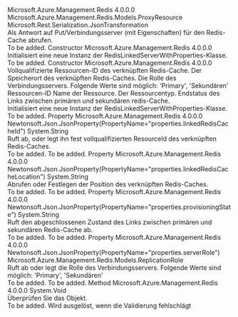 <Type Name="RedisLinkedServerWithProperties" FullName="Microsoft.Azure.Management.Redis.Models.RedisLinkedServerWithProperties">
  <TypeSignature Language="C#" Value="public class RedisLinkedServerWithProperties : Microsoft.Azure.Management.Redis.Models.ProxyResource" />
  <TypeSignature Language="ILAsm" Value=".class public auto ansi beforefieldinit RedisLinkedServerWithProperties extends Microsoft.Azure.Management.Redis.Models.ProxyResource" />
  <TypeSignature Language="DocId" Value="T:Microsoft.Azure.Management.Redis.Models.RedisLinkedServerWithProperties" />
  <TypeSignature Language="VB.NET" Value="Public Class RedisLinkedServerWithProperties&#xA;Inherits ProxyResource" />
  <TypeSignature Language="F#" Value="type RedisLinkedServerWithProperties = class&#xA;    inherit ProxyResource" />
  <AssemblyInfo>
    <AssemblyName>Microsoft.Azure.Management.Redis</AssemblyName>
    <AssemblyVersion>4.0.0.0</AssemblyVersion>
  </AssemblyInfo>
  <Base>
    <BaseTypeName>Microsoft.Azure.Management.Redis.Models.ProxyResource</BaseTypeName>
  </Base>
  <Interfaces />
  <Attributes>
    <Attribute>
      <AttributeName>Microsoft.Rest.Serialization.JsonTransformation</AttributeName>
    </Attribute>
  </Attributes>
  <Docs>
    <summary>
            Als Antwort auf Put/Verbindungsserver (mit Eigenschaften) für den Redis-Cache abrufen.
            </summary>
    <remarks>To be added.</remarks>
  </Docs>
  <Members>
    <Member MemberName=".ctor">
      <MemberSignature Language="C#" Value="public RedisLinkedServerWithProperties ();" />
      <MemberSignature Language="ILAsm" Value=".method public hidebysig specialname rtspecialname instance void .ctor() cil managed" />
      <MemberSignature Language="DocId" Value="M:Microsoft.Azure.Management.Redis.Models.RedisLinkedServerWithProperties.#ctor" />
      <MemberSignature Language="VB.NET" Value="Public Sub New ()" />
      <MemberType>Constructor</MemberType>
      <AssemblyInfo>
        <AssemblyName>Microsoft.Azure.Management.Redis</AssemblyName>
        <AssemblyVersion>4.0.0.0</AssemblyVersion>
      </AssemblyInfo>
      <Parameters />
      <Docs>
        <summary>
            Initialisiert eine neue Instanz der RedisLinkedServerWithProperties-Klasse.
            </summary>
        <remarks>To be added.</remarks>
      </Docs>
    </Member>
    <Member MemberName=".ctor">
      <MemberSignature Language="C#" Value="public RedisLinkedServerWithProperties (string linkedRedisCacheId, string linkedRedisCacheLocation, Microsoft.Azure.Management.Redis.Models.ReplicationRole serverRole, string id = null, string name = null, string type = null, string provisioningState = null);" />
      <MemberSignature Language="ILAsm" Value=".method public hidebysig specialname rtspecialname instance void .ctor(string linkedRedisCacheId, string linkedRedisCacheLocation, valuetype Microsoft.Azure.Management.Redis.Models.ReplicationRole serverRole, string id, string name, string type, string provisioningState) cil managed" />
      <MemberSignature Language="DocId" Value="M:Microsoft.Azure.Management.Redis.Models.RedisLinkedServerWithProperties.#ctor(System.String,System.String,Microsoft.Azure.Management.Redis.Models.ReplicationRole,System.String,System.String,System.String,System.String)" />
      <MemberSignature Language="VB.NET" Value="Public Sub New (linkedRedisCacheId As String, linkedRedisCacheLocation As String, serverRole As ReplicationRole, Optional id As String = null, Optional name As String = null, Optional type As String = null, Optional provisioningState As String = null)" />
      <MemberSignature Language="F#" Value="new Microsoft.Azure.Management.Redis.Models.RedisLinkedServerWithProperties : string * string * Microsoft.Azure.Management.Redis.Models.ReplicationRole * string * string * string * string -&gt; Microsoft.Azure.Management.Redis.Models.RedisLinkedServerWithProperties" Usage="new Microsoft.Azure.Management.Redis.Models.RedisLinkedServerWithProperties (linkedRedisCacheId, linkedRedisCacheLocation, serverRole, id, name, type, provisioningState)" />
      <MemberType>Constructor</MemberType>
      <AssemblyInfo>
        <AssemblyName>Microsoft.Azure.Management.Redis</AssemblyName>
        <AssemblyVersion>4.0.0.0</AssemblyVersion>
      </AssemblyInfo>
      <Parameters>
        <Parameter Name="linkedRedisCacheId" Type="System.String" />
        <Parameter Name="linkedRedisCacheLocation" Type="System.String" />
        <Parameter Name="serverRole" Type="Microsoft.Azure.Management.Redis.Models.ReplicationRole" />
        <Parameter Name="id" Type="System.String" />
        <Parameter Name="name" Type="System.String" />
        <Parameter Name="type" Type="System.String" />
        <Parameter Name="provisioningState" Type="System.String" />
      </Parameters>
      <Docs>
        <param name="linkedRedisCacheId">Vollqualifizierte Ressourcen-ID des verknüpften Redis-Cache.</param>
        <param name="linkedRedisCacheLocation">Der Speicherort des verknüpften Redis-Caches.</param>
        <param name="serverRole">Die Rolle des Verbindungsservers. Folgende Werte sind möglich: 'Primary', 'Sekundären'</param>
        <param name="id">Ressourcen-ID</param>
        <param name="name">Name der Ressource.</param>
        <param name="type">Der Ressourcentyp.</param>
        <param name="provisioningState">Endstatus des Links zwischen primären und sekundären redis-Cache.</param>
        <summary>
            Initialisiert eine neue Instanz der RedisLinkedServerWithProperties-Klasse.
            </summary>
        <remarks>To be added.</remarks>
      </Docs>
    </Member>
    <Member MemberName="LinkedRedisCacheId">
      <MemberSignature Language="C#" Value="public string LinkedRedisCacheId { get; set; }" />
      <MemberSignature Language="ILAsm" Value=".property instance string LinkedRedisCacheId" />
      <MemberSignature Language="DocId" Value="P:Microsoft.Azure.Management.Redis.Models.RedisLinkedServerWithProperties.LinkedRedisCacheId" />
      <MemberSignature Language="VB.NET" Value="Public Property LinkedRedisCacheId As String" />
      <MemberSignature Language="F#" Value="member this.LinkedRedisCacheId : string with get, set" Usage="Microsoft.Azure.Management.Redis.Models.RedisLinkedServerWithProperties.LinkedRedisCacheId" />
      <MemberType>Property</MemberType>
      <AssemblyInfo>
        <AssemblyName>Microsoft.Azure.Management.Redis</AssemblyName>
        <AssemblyVersion>4.0.0.0</AssemblyVersion>
      </AssemblyInfo>
      <Attributes>
        <Attribute>
          <AttributeName>Newtonsoft.Json.JsonProperty(PropertyName="properties.linkedRedisCacheId")</AttributeName>
        </Attribute>
      </Attributes>
      <ReturnValue>
        <ReturnType>System.String</ReturnType>
      </ReturnValue>
      <Docs>
        <summary>
            Ruft ab, oder legt ihn fest vollqualifizierten ResourceId des verknüpften Redis-Caches.
            </summary>
        <value>To be added.</value>
        <remarks>To be added.</remarks>
      </Docs>
    </Member>
    <Member MemberName="LinkedRedisCacheLocation">
      <MemberSignature Language="C#" Value="public string LinkedRedisCacheLocation { get; set; }" />
      <MemberSignature Language="ILAsm" Value=".property instance string LinkedRedisCacheLocation" />
      <MemberSignature Language="DocId" Value="P:Microsoft.Azure.Management.Redis.Models.RedisLinkedServerWithProperties.LinkedRedisCacheLocation" />
      <MemberSignature Language="VB.NET" Value="Public Property LinkedRedisCacheLocation As String" />
      <MemberSignature Language="F#" Value="member this.LinkedRedisCacheLocation : string with get, set" Usage="Microsoft.Azure.Management.Redis.Models.RedisLinkedServerWithProperties.LinkedRedisCacheLocation" />
      <MemberType>Property</MemberType>
      <AssemblyInfo>
        <AssemblyName>Microsoft.Azure.Management.Redis</AssemblyName>
        <AssemblyVersion>4.0.0.0</AssemblyVersion>
      </AssemblyInfo>
      <Attributes>
        <Attribute>
          <AttributeName>Newtonsoft.Json.JsonProperty(PropertyName="properties.linkedRedisCacheLocation")</AttributeName>
        </Attribute>
      </Attributes>
      <ReturnValue>
        <ReturnType>System.String</ReturnType>
      </ReturnValue>
      <Docs>
        <summary>
            Abrufen oder Festlegen der Position des verknüpften Redis-Caches.
            </summary>
        <value>To be added.</value>
        <remarks>To be added.</remarks>
      </Docs>
    </Member>
    <Member MemberName="ProvisioningState">
      <MemberSignature Language="C#" Value="public string ProvisioningState { get; }" />
      <MemberSignature Language="ILAsm" Value=".property instance string ProvisioningState" />
      <MemberSignature Language="DocId" Value="P:Microsoft.Azure.Management.Redis.Models.RedisLinkedServerWithProperties.ProvisioningState" />
      <MemberSignature Language="VB.NET" Value="Public ReadOnly Property ProvisioningState As String" />
      <MemberSignature Language="F#" Value="member this.ProvisioningState : string" Usage="Microsoft.Azure.Management.Redis.Models.RedisLinkedServerWithProperties.ProvisioningState" />
      <MemberType>Property</MemberType>
      <AssemblyInfo>
        <AssemblyName>Microsoft.Azure.Management.Redis</AssemblyName>
        <AssemblyVersion>4.0.0.0</AssemblyVersion>
      </AssemblyInfo>
      <Attributes>
        <Attribute>
          <AttributeName>Newtonsoft.Json.JsonProperty(PropertyName="properties.provisioningState")</AttributeName>
        </Attribute>
      </Attributes>
      <ReturnValue>
        <ReturnType>System.String</ReturnType>
      </ReturnValue>
      <Docs>
        <summary>
            Ruft den abgeschlossenen Zustand des Links zwischen primären und sekundären Redis-Cache ab.
            </summary>
        <value>To be added.</value>
        <remarks>To be added.</remarks>
      </Docs>
    </Member>
    <Member MemberName="ServerRole">
      <MemberSignature Language="C#" Value="public Microsoft.Azure.Management.Redis.Models.ReplicationRole ServerRole { get; set; }" />
      <MemberSignature Language="ILAsm" Value=".property instance valuetype Microsoft.Azure.Management.Redis.Models.ReplicationRole ServerRole" />
      <MemberSignature Language="DocId" Value="P:Microsoft.Azure.Management.Redis.Models.RedisLinkedServerWithProperties.ServerRole" />
      <MemberSignature Language="VB.NET" Value="Public Property ServerRole As ReplicationRole" />
      <MemberSignature Language="F#" Value="member this.ServerRole : Microsoft.Azure.Management.Redis.Models.ReplicationRole with get, set" Usage="Microsoft.Azure.Management.Redis.Models.RedisLinkedServerWithProperties.ServerRole" />
      <MemberType>Property</MemberType>
      <AssemblyInfo>
        <AssemblyName>Microsoft.Azure.Management.Redis</AssemblyName>
        <AssemblyVersion>4.0.0.0</AssemblyVersion>
      </AssemblyInfo>
      <Attributes>
        <Attribute>
          <AttributeName>Newtonsoft.Json.JsonProperty(PropertyName="properties.serverRole")</AttributeName>
        </Attribute>
      </Attributes>
      <ReturnValue>
        <ReturnType>Microsoft.Azure.Management.Redis.Models.ReplicationRole</ReturnType>
      </ReturnValue>
      <Docs>
        <summary>
            Ruft ab oder legt die Rolle des Verbindungsservers. Folgende Werte sind möglich: 'Primary', 'Sekundären'
            </summary>
        <value>To be added.</value>
        <remarks>To be added.</remarks>
      </Docs>
    </Member>
    <Member MemberName="Validate">
      <MemberSignature Language="C#" Value="public virtual void Validate ();" />
      <MemberSignature Language="ILAsm" Value=".method public hidebysig newslot virtual instance void Validate() cil managed" />
      <MemberSignature Language="DocId" Value="M:Microsoft.Azure.Management.Redis.Models.RedisLinkedServerWithProperties.Validate" />
      <MemberSignature Language="VB.NET" Value="Public Overridable Sub Validate ()" />
      <MemberSignature Language="F#" Value="abstract member Validate : unit -&gt; unit&#xA;override this.Validate : unit -&gt; unit" Usage="redisLinkedServerWithProperties.Validate " />
      <MemberType>Method</MemberType>
      <AssemblyInfo>
        <AssemblyName>Microsoft.Azure.Management.Redis</AssemblyName>
        <AssemblyVersion>4.0.0.0</AssemblyVersion>
      </AssemblyInfo>
      <ReturnValue>
        <ReturnType>System.Void</ReturnType>
      </ReturnValue>
      <Parameters />
      <Docs>
        <summary>
            Überprüfen Sie das Objekt.
            </summary>
        <remarks>To be added.</remarks>
        <exception cref="T:Microsoft.Rest.ValidationException">
            Wird ausgelöst, wenn die Validierung fehlschlägt
            </exception>
      </Docs>
    </Member>
  </Members>
</Type>